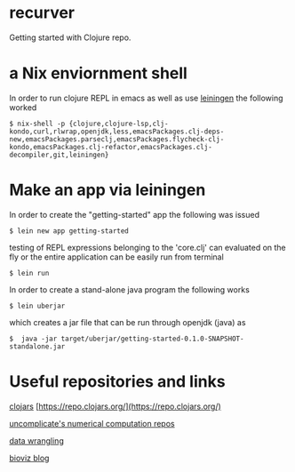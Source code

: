 # recurver
Getting started with Clojure repo.

# a Nix enviornment shell
In order to run clojure REPL in emacs as well as use [leiningen](https://leiningen.org/) the following worked
```
$ nix-shell -p {clojure,clojure-lsp,clj-kondo,curl,rlwrap,openjdk,less,emacsPackages.clj-deps-new,emacsPackages.parseclj,emacsPackages.flycheck-clj-kondo,emacsPackages.clj-refactor,emacsPackages.clj-decompiler,git,leiningen}
```

# Make an app via leiningen
In order to create the "getting-started" app the following was issued
```
$ lein new app getting-started
```
testing of REPL expressions belonging to the 'core.clj' can evaluated on the fly or the entire application can be easily run from terminal
```
$ lein run
```
In order to create a stand-alone java program the following works
```
$ lein uberjar
```
which creates a jar file that can be run through openjdk (java) as 
```
$  java -jar target/uberjar/getting-started-0.1.0-SNAPSHOT-standalone.jar
```

# Useful repositories and links
[clojars](https://clojars.org/)
[https://repo.clojars.org/](https://repo.clojars.org/)

[uncomplicate's numerical computation repos](https://github.com/uncomplicate)

[data wrangling](https://github.com/techascent/tech.ml.dataset)

[bioviz blog](https://blog.klipse.tech/visualization/2021/02/16/graph-playground-cytoscape.html)

